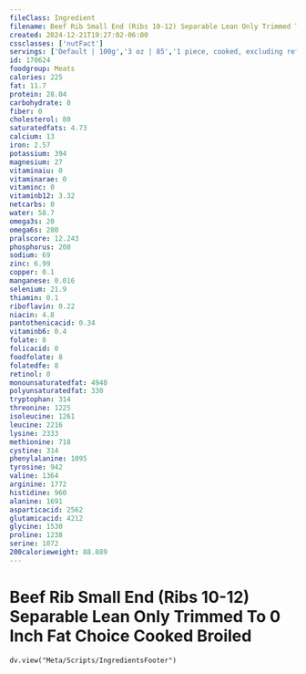 ```yaml
---
fileClass: Ingredient
filename: Beef Rib Small End (Ribs 10-12) Separable Lean Only Trimmed To 0 Inch Fat Choice Cooked Broiled
created: 2024-12-21T19:27:02-06:00
cssclasses: ['nutFact']
servings: ['Default | 100g','3 oz | 85','1 piece, cooked, excluding refuse (yield from 1 lb raw meat with refuse) | 220']
id: 170624
foodgroup: Meats
calories: 225
fat: 11.7
protein: 28.04
carbohydrate: 0
fiber: 0
cholesterol: 80
saturatedfats: 4.73
calcium: 13
iron: 2.57
potassium: 394
magnesium: 27
vitaminaiu: 0
vitaminarae: 0
vitaminc: 0
vitaminb12: 3.32
netcarbs: 0
water: 58.7
omega3s: 20
omega6s: 280
pralscore: 12.243
phosphorus: 208
sodium: 69
zinc: 6.99
copper: 0.1
manganese: 0.016
selenium: 21.9
thiamin: 0.1
riboflavin: 0.22
niacin: 4.8
pantothenicacid: 0.34
vitaminb6: 0.4
folate: 8
folicacid: 0
foodfolate: 8
folatedfe: 8
retinol: 0
monounsaturatedfat: 4940
polyunsaturatedfat: 330
tryptophan: 314
threonine: 1225
isoleucine: 1261
leucine: 2216
lysine: 2333
methionine: 718
cystine: 314
phenylalanine: 1095
tyrosine: 942
valine: 1364
arginine: 1772
histidine: 960
alanine: 1691
asparticacid: 2562
glutamicacid: 4212
glycine: 1530
proline: 1238
serine: 1072
200calorieweight: 88.889
---
```


# Beef Rib Small End (Ribs 10-12) Separable Lean Only Trimmed To 0 Inch Fat Choice Cooked Broiled

```dataviewjs
dv.view("Meta/Scripts/IngredientsFooter")
```